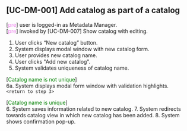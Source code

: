 [UC-DM-001] Add catalog as part of a catalog
---

[<span style="color: violet;">pre</span>] user is logged-in as Metadata Manager.<br/>
[<span style="color: violet;">pre</span>] invoked by [UC-DM-007] Show catalog with editing.

1. User clicks “New catalog” button.
2. System displays modal window with new catalog form.
3. User provides new catalog name.
4. User clicks "Add new catalog".
5. System validates uniqueness of catalog name.
   
[<span style="color: green;">Catalog name is not unique</span>]<br/>
6a. System displays modal form window with validation highlights.<br/>
`<return to step 3>`

[<span style="color: green;">Catalog name is unique</span>]<br/>
6. System saves information related to new catalog.
7. System redirects towards catalog view in which new catalog has been added.
8. System shows confirmation pop-up.
